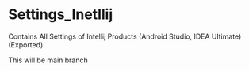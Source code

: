 # Settings_Inetllij
Contains All Settings of Intellij Products (Android Studio, IDEA Ultimate) (Exported)

This will be main branch
